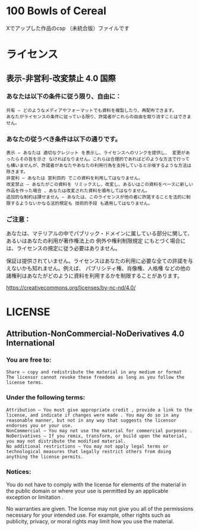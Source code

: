 # 100 Bowls of Cereal

Xでアップした作品のcsp （未統合版）ファイルです

# ライセンス
## 表示-非営利-改変禁止 4.0 国際 
### あなたは以下の条件に従う限り、自由に：

    共有 — どのようなメディアやフォーマットでも資料を複製したり、再配布できます。
    あなたがライセンスの条件に従っている限り、許諾者がこれらの自由を取り消すことはできません。

### あなたの従うべき条件は以下の通りです。

    表示 — あなたは 適切なクレジット を表示し、ライセンスへのリンクを提供し、 変更があったらその旨を示さ なければなりません。これらは合理的であればどのような方法で行っても構いませんが、許諾者があなたやあなたの利用行為を支持していると示唆するような方法は除きます。
    非営利 — あなたは 営利目的 でこの資料を利用してはなりません。
    改変禁止 — あなたがこの資料を リミックスし、改変し、あるいはこの資料をベースに新しい作品を作った場合 、あなたは改変された資料を頒布してはなりません。
    追加的な制約は課せません — あなたは、このライセンスが他の者に許諾することを法的に制限するようないかなる法的規定も 技術的手段 も適用してはなりません。

### ご注意：

あなたは、マテリアルの中でパブリック・ドメインに属している部分に関して、あるいはあなたの利用が著作権法上の 例外や権利制限規定 にもとづく場合には、ライセンスの規定に従う必要はありません。

保証は提供されていません。ライセンスはあなたの利用に必要な全ての許諾を与えないかも知れません。例えば、 パブリシティ権、肖像権、人格権 などの他の諸権利はあなたがどのように資料を利用するかを制限することがあります。

https://creativecommons.org/licenses/by-nc-nd/4.0/ 

# LICENSE
## Attribution-NonCommercial-NoDerivatives 4.0 International 

### You are free to:

    Share — copy and redistribute the material in any medium or format
    The licensor cannot revoke these freedoms as long as you follow the license terms.

### Under the following terms:

    Attribution — You must give appropriate credit , provide a link to the license, and indicate if changes were made . You may do so in any reasonable manner, but not in any way that suggests the licensor endorses you or your use.
    NonCommercial — You may not use the material for commercial purposes .
    NoDerivatives — If you remix, transform, or build upon the material, you may not distribute the modified material.
    No additional restrictions — You may not apply legal terms or technological measures that legally restrict others from doing anything the license permits.

### Notices:

You do not have to comply with the license for elements of the material in the public domain or where your use is permitted by an applicable exception or limitation .

No warranties are given. The license may not give you all of the permissions necessary for your intended use. For example, other rights such as publicity, privacy, or moral rights may limit how you use the material.
